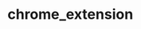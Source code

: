# chrome_extension
<!-- 

ideas

tomorrow focus on actually working

Look up information based on school, address, and email to verify current food service director, menu management system and menu vendor (look for pdfs)

verify nces info for sites and enrollment

check time spent on tabs for average time spent per contact -->

<!-- using playwright to write a script to create a new contact everytime for SNAF accounts -->